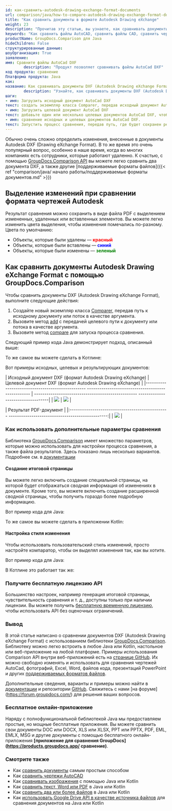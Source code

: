 ```yaml
---
id: как-сравнить-autodesk-drawing-exchange-format-documents
url: comparison/java/how-to-compare-autodesk-drawing-exchange-format-documents
title: "Как сравнить документы в формате Autodesk Drawing eXchange"
weight: 23
description: "Прочитав эту статью, вы узнаете, как сравнивать документы в формате Autodesk Drawing eXchange Format (DXF)"
keywords: "Как сравнить файлы AutoCAD, сравнить файлы CAD, сравнить чертеж Autodesk, сравнить DXF"
productName: GroupDocs.Comparison для Java
hideChildren: False
структурированные данные:
шоуОрганизация: True
заявление:
имя: Сравните файлы AutoCad DXF
        description: "Продукт позволяет сравнивать файлы AutoCad DXF"
код продукта: сравнение
Платформа продукта: Java
как:
название: Как сравнивать документы DXF (Autodesk Drawing eXchange Format)
        description: "Узнайте, как сравнивать документы DXF (Autodesk Drawing eXchange Format)"
шаги:
- имя: Загрузить исходный документ AutoCad DXF
текст: создать экземпляр класса Comparer, передав исходный документ AutoCad DXF в качестве параметра конструктора.
- имя: Загрузить целевой документ AutoCad DXF
текст: добавьте один или несколько целевых документов AutoCad DXF, чтобы сравнить их с исходным.
- имя: сравнение исходных и целевых документов AutoCad DXF.
текст: Запустить процесс сравнения, передав путь, где будет сохранен результат сравнения
---
```

Обычно очень сложно определить изменения, внесенные в документы Autodesk DXF (Drawing eXchange Format). В то же время это очень популярный вопрос, особенно в наше время, когда во многих компаниях есть сотрудники, которые работают удаленно. К счастью, с помощью [GroupDocs.Comparison API](https://products.groupdocs.com/comparison/java) вы можете легко сравнить два документа DXF, а также другие [поддерживаемые форматы файлов]({{< ref "comparison/java/ начало работы/поддерживаемые форматы документов.md" >}})

## Выделение изменений при сравнении формата чертежей Autodesk

Результат сравнения можно сохранить в виде файла PDF с выделением измененных, удаленных или вставленных элементов. Вы можете легко изменить цвета выделения, чтобы изменения помечались по-разному. Цвета по умолчанию:

* Объекты, которые были удалены — <font color="red">**красный**</font>
* Объекты, которые были вставлены — <font color="blue">**синий**</font>
* Объекты, которые были изменены — <font color="green">**зеленый**</font>

## Как сравнить документы Autodesk Drawing eXchange Format с помощью GroupDocs.Comparison

Чтобы сравнить документы DXF (Autodesk Drawing eXchange Format), выполните следующие действия:

1. Создайте новый экземпляр класса [Comparer](https://apireference.groupdocs.com/comparison/java/com.groupdocs.comparison/Comparer), передав путь к исходному документу или поток в качестве аргумента.
2. Вызовите метод [add](https://apireference.groupdocs.com/comparison/java/com.groupdocs.comparison/Comparer#add(java.lang.String)) с передачей целевого пути к документу или потока в качестве аргумента.
3. Вызовите метод [compare](https://apireference.groupdocs.com/comparison/java/com.groupdocs.comparison/Comparer#compare(java.lang.String)) для запуска процесса сравнения.

Следующий пример кода Java демонстрирует подход, описанный выше:

<script src="https://gist.github.com/groupdocs-comparison-gists/c7a7f2c57521c83202818207264b6536.js"></script>

То же самое вы можете сделать в Котлине:

<script src="https://gist.github.com/groupdocs-comparison-gists/b115da918c69f21d1ce7a36dc2874c98.js"></script>

Вот примеры исходных, целевых и результирующих документов:

| Исходный документ DXF (формат Autodesk Drawing eXchange) | Целевой документ DXF (формат Autodesk Drawing eXchange) |
|------------------------------------------------- -------------------------------------------------- | -------------------------------------------------- ----------------------------------|
| ![](/comparison/java/images/how-to-compare-autodesk-drawing-exchange-format-documents-source.png) | ![](/comparison/java/images/how-to-compare-autodesk-drawing-exchange-format-documents-target.png) |

| Результат PDF-документ |
|:------------------------------------------------ ------------------------------------------------:|
| ![](/comparison/java/images/how-to-compare-autodesk-drawing-exchange-format-documents-result.png) |


### Как использовать дополнительные параметры сравнения

Библиотека [GroupDocs.Comparison](https://products.groupdocs.com/comparison/java/) имеет множество параметров, которые можно использовать для настройки процесса сравнения, а также файла результатов. Здесь показано лишь несколько вариантов. Подробнее см. в [документации](/comparison/java/getting-started/)

#### Создание итоговой страницы

Вы можете легко включить создание специальной страницы, на которой будет отображаться сводная информация об изменениях в документе. Кроме того, вы можете включить создание расширенной сводной страницы, чтобы получить гораздо более подробную информацию.

Вот пример кода для Java:

<script src="https://gist.github.com/groupdocs-comparison-gists/6820d8c552709a6bb49923f2633ce20f.js"></script>

То же самое вы можете сделать в приложении Kotlin:

<script src="https://gist.github.com/groupdocs-comparison-gists/40d05bf0aaf79e156fb57123d59e62f6.js"></script>

#### Настройка стиля изменения

Чтобы использовать пользовательский стиль изменений, просто настройте компаратор, чтобы он выделял изменения так, как вы хотите.

Вот пример кода для Java:

<script src="https://gist.github.com/groupdocs-comparison-gists/34cd530807eb1d374774c73978e055c2.js"></script>

В Котлине это работает так же:

<script src="https://gist.github.com/groupdocs-comparison-gists/6ebabe0c0626c7bbabb12ae355b09b4f.js"></script>

### Получите бесплатную лицензию API

Большинство настроек, например генерация итоговой страницы, чувствительность сравнения и т. д., доступны только при наличии лицензии. Вы можете получить [бесплатную временную лицензию](https://purchase.groupdocs.com/temporary-license), чтобы использовать API без оценочных ограничений.

### Вывод

В этой статье написано о сравнении документов DXF (Autodesk Drawing eXchange Format) с использованием библиотеки [GroupDocs.Comparison](https://products.groupdocs.com/comparison/java/). Библиотеку можно легко встроить в любое Java или Kotlin, настольное или веб-приложение на любой платформе. Примеры использования Comparison API внутри веб-приложений есть на [странице GitHub](https://github.com/groupdocs-comparison/GroupDocs.Comparison-for-Java). Их можно свободно изменять и использовать для сравнения чертежей AutoCad, фотографий, Excel, Word, файлов кода, презентаций PowerPoint и других [поддерживаемых форматов файлов](/comparison/java/supported-document-formats/).

Дополнительные сведения, варианты и примеры можно найти в [документации](/comparison/java/getting-started/) и репозитории [GitHub](https://github.com/groupdocs-comparison). Свяжитесь с нами [на форуме] (https://forum.groupdocs.com/) для решения ваших вопросов.

### Бесплатное онлайн-приложение
Наряду с полнофункциональной библиотекой Java мы предоставляем простые, но мощные бесплатные приложения.
Вы можете сравнить свои документы DOC или DOCX, XLS или XLSX, PPT или PPTX, PDF, EML, EMLX, MSG и другие документы с помощью бесплатного онлайн-приложения **[приложение для сравнения GroupDocs] (https://products.groupdocs.app/ сравнение)**.

### Смотрите также

* Как [сравнить документы](/comparison/java/how-to-compare-documents-in-the-easiest-way) самым простым способом
* Как [сравнить чертежи AutoCAD](/comparison/java/how-to-compare-autocad-drawings)
* Как [сравнивать изображения](/comparison/java/how-to-compare-images-using-java-or-kotlin) с помощью Java или Kotlin
* Как [сравнить текст, Word или PDF](/comparison/java/how-to-compare-text-word-pdf-in-java-or-kotlin) в Java или Kotlin
* Как [сравнить два или более файлов](/comparison/java/how-to-compare-two-or-more-files-in-java-or-kotlin) в Java или Kotlin
* Как [использовать Google Drive API в качестве источника файлов](/comparison/java/how-to-use-google-drive-api-as-files-source-for-comparison-api) для сравнения документов на Java или Kotlin

